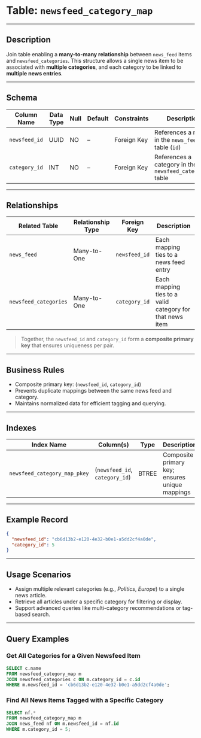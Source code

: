 # Table: `newsfeed_category_map`

---

## Description

Join table enabling a **many-to-many relationship** between `news_feed` items and `newsfeed_categories`.
This structure allows a single news item to be associated with **multiple categories**, and each category to be linked to **multiple news entries**.

---

## Schema

| Column Name   | Data Type | Null | Default | Constraints | Description                                              |
| ------------- | --------- | ---- | ------- | ----------- | -------------------------------------------------------- |
| `newsfeed_id` | UUID      | NO   | –       | Foreign Key | References a record in the `news_feed` table (`id`)      |
| `category_id` | INT       | NO   | –       | Foreign Key | References a category in the `newsfeed_categories` table |

---

## Relationships

| Related Table         | Relationship Type | Foreign Key   | Description                                              |
| --------------------- | ----------------- | ------------- | -------------------------------------------------------- |
| `news_feed`           | Many-to-One       | `newsfeed_id` | Each mapping ties to a news feed entry                   |
| `newsfeed_categories` | Many-to-One       | `category_id` | Each mapping ties to a valid category for that news item |

> Together, the `newsfeed_id` and `category_id` form a **composite primary key** that ensures uniqueness per pair.

---

## Business Rules

* Composite primary key: (`newsfeed_id`, `category_id`)
* Prevents duplicate mappings between the same news feed and category.
* Maintains normalized data for efficient tagging and querying.

---

## Indexes

| Index Name                   | Column(s)                      | Type  | Description                                    |
| ---------------------------- | ------------------------------ | ----- | ---------------------------------------------- |
| `newsfeed_category_map_pkey` | (`newsfeed_id`, `category_id`) | BTREE | Composite primary key; ensures unique mappings |

---

## Example Record

```json
{
  "newsfeed_id": "cb6d13b2-e120-4e32-b0e1-a5dd2cf4a0de",
  "category_id": 5
}
```

---

## Usage Scenarios

* Assign multiple relevant categories (e.g., *Politics*, *Europe*) to a single news article.
* Retrieve all articles under a specific category for filtering or display.
* Support advanced queries like multi-category recommendations or tag-based search.

---

## Query Examples

### Get All Categories for a Given Newsfeed Item

```sql
SELECT c.name
FROM newsfeed_category_map m
JOIN newsfeed_categories c ON m.category_id = c.id
WHERE m.newsfeed_id = 'cb6d13b2-e120-4e32-b0e1-a5dd2cf4a0de';
```

### Find All News Items Tagged with a Specific Category

```sql
SELECT nf.*
FROM newsfeed_category_map m
JOIN news_feed nf ON m.newsfeed_id = nf.id
WHERE m.category_id = 5;
```